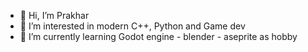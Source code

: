 - 👋 Hi, I’m Prakhar
- 👀 I’m interested in modern C++, Python and Game dev
- 🌱 I’m currently learning Godot engine - blender - aseprite as hobby
  
<!---
prakhars144/prakhars144 is a ✨ special ✨ repository because its `README.md` (this file) appears on your GitHub profile.
You can click the Preview link to take a look at your changes.
--->
